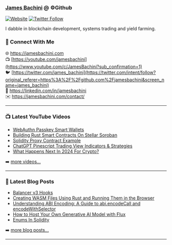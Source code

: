 ### [James Bachini][website] @ ⚙️Github

[![Website](https://img.shields.io/website?label=jamesbachini.com&style=for-the-badge&url=https%3A%2F%2Fjamesbachini.com)](https://jamesbachini.com)
[![Twitter Follow](https://img.shields.io/twitter/follow/james_bachini?color=1DA1F2&logo=twitter&style=for-the-badge)](https://twitter.com/intent/follow?original_referer=https%3A%2F%2Fgithub.com%2Fjamesbachini&screen_name=jamesbachini)

I dabble in blockchain development, systems trading and yield farming.

### 👋 Connect With Me

🌐 https://jamesbachini.com
<br />
📺 [https://youtube.com/jamesbachini](https://www.youtube.com/c/JamesBachini?sub_confirmation=1)
<br />
🐦 [https://twitter.com/james_bachini](https://twitter.com/intent/follow?original_referer=https%3A%2F%2Fgithub.com%2Fjamesbachini&screen_name=james_bachini)
<br />
👔 https://linkedin.com/in/jamesbachini
<br />
✉️ https://jamesbachini.com/contact/

---

### 📺 Latest YouTube Videos

<!-- YOUTUBE:START -->
- [WebAuthn Passkey Smart Wallets](https://www.youtube.com/watch?v=QGUh6CjcNcA)
- [Building Rust Smart Contracts On Stellar Soroban](https://www.youtube.com/watch?v=BxxRlYkhwPs)
- [Solidity Proxy Contract Example](https://www.youtube.com/watch?v=m6V6HqEuYLQ)
- [ChatGPT Pinescript Trading View Indicators &amp; Strategies](https://www.youtube.com/watch?v=LXQ6uWfxzFE)
- [What Happens Next In 2024 For Crypto?](https://www.youtube.com/watch?v=kLiRVLUuMjM)
<!-- YOUTUBE:END -->

➡️ [more videos...](https://youtube.com/jamesbachini)

---

### 📝 Latest Blog Posts

<!-- BLOG-POST-LIST:START -->
- [Balancer v3 Hooks](https://jamesbachini.com/balancer-v3-hooks/)
- [Creating WASM Files Using Rust and Running Them in the Browser](https://jamesbachini.com/creating-wasm-files-using-rust-and-running-them-in-the-browser/)
- [Understanding ABI Encoding: A Guide to abi.encodeCall and encodeWithSelector](https://jamesbachini.com/understanding-abi-encoding-a-guide-to-abi-encodecall-and-encodewithselector/)
- [How to Host Your Own Generative AI Model with Flux](https://jamesbachini.com/how-to-host-your-own-generative-ai-model-with-flux/)
- [Enums In Solidity](https://jamesbachini.com/enums-in-solidity/)
<!-- BLOG-POST-LIST:END -->

➡️ [more blog posts...](https://jamesbachini.com)

---

[website]: https://jamesbachini.com
[twitter]: https://twitter.com/james_bachini
[youtube]: https://youtube.com/jamesbachini
[linkedin]: https://linkedin.com/in/jamesbachini
